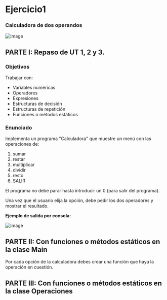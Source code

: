 # Ejercicio1
### Calculadora de dos operandos

![image](https://user-images.githubusercontent.com/91023374/194544336-359660e2-45bd-47d8-864c-0af2ae3cb32a.png)


## PARTE I: Repaso de UT 1, 2 y 3.

### Objetivos
 
Trabajar con:

- Variables numéricas
- Operadores
- Expresiones
- Estructuras de decisión
- Estructuras de repetición
- Funciones o métodos estáticos
 
### Enunciado
Implementa un programa "Calculadora" que muestre un menú con las operaciones de:
1. sumar
2. restar
3. multiplicar
4. dividir
5. resto
0. SALIR

El programa no debe parar hasta introducir un 0 (para salir del programa).

Una vez que el usuario elija la opción, debe pedir los dos operadores y mostrar el resultado.

**Ejemplo de salida por consola:**

![image](https://user-images.githubusercontent.com/91023374/194543555-f5228227-6600-414b-8cf6-0093abe3ba09.png)

## PARTE II: Con funciones o métodos estáticos en la clase Main

Por cada opción de la calculadora debes crear una función que haya la operación en cuestión.

## PARTE III: Con funciones o métodos estáticos en la clase Operaciones


